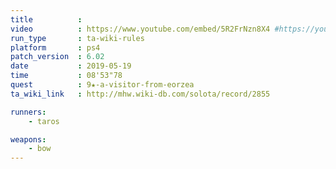 ```yaml
---
title          :
video          : https://www.youtube.com/embed/5R2FrNzn8X4 #https://youtu.be/5R2FrNzn8X4
run_type       : ta-wiki-rules
platform       : ps4
patch_version  : 6.02
date           : 2019-05-19
time           : 08'53"78
quest          : 9★-a-visitor-from-eorzea
ta_wiki_link   : http://mhw.wiki-db.com/solota/record/2855

runners:
    - taros

weapons:
    - bow
---
```

